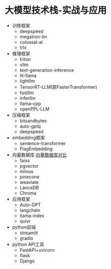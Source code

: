 # 大模型技术栈-实战与应用

- 训练框架
  - deepspeed
  - megatron-lm
  - colossal-ai
  - trlx
- 推理框架
  - triton
  - vllm
  - text-generation-inference
  - lit-llama
  - lightllm
  - TensorRT-LLM(原FasterTransformer)
  - fastllm
  - inferllm
  - llama-cpp
  - openPPL-LLM
- 压缩框架
  - bitsandbytes
  - auto-gptq
  - deepspeed
- embedding框架
  - sentence-transformer
  - FlagEmbedding
- 向量数据库 [向量数据库对比]("https://www.jianshu.com/p/43cc19426113")
  - faiss
  - pgvector
  - milvus
  - pinecone
  - weaviate
  - LanceDB
  - Chroma
- 应用框架
  - Auto-GPT
  - langchain
  - llama-index
  - quivr
- python前端
  - streamlit
  - gradio
- python API工具
  - FastAPI+uvicorn
  - flask
  - Django

